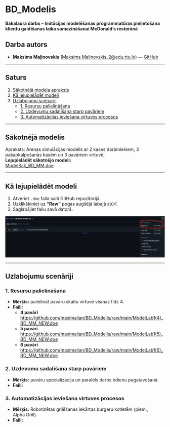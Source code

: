 # BD_Modelis  
**Bakalaura darbs – Imitācijas modelēšanas programmatūras pielietošana klientu gaidīšanas laika samazināšanai McDonald’s restorānā**

## Darba autors
- **Maksims Maļinovskis** (Maksims.Malinovskis_2@edu.rtu.lv) — [GitHub](https://github.com/maximalian)

---

## Saturs
1. [Sākotnējā modeļa apraksts](#sākotnējā-modelis)  
2. [Kā lejupielādēt modeli](#kā-lejupielādēt-modeli)  
3. [Uzlabojumu scenāriji](#uzlabojumu-scenāriji)  
   - [1. Resursu palielināšana](#1-resursu-palielināšana)  
   - [2. Uzdevumu sadalīšana starp pavāriem](#2-uzdevumu-sadalīšana-starp-pavāriem)  
   - [3. Automatizācijas ieviešana virtuves procesos](#3-automatizācijas-ieviešana-virtuves-procesos)  

---

## Sākotnējā modelis
Apraksts: Arenas simulācijas modelis ar 2 kases darbiniekiem, 3 pašapkalpošanās kasēm un 3 pavāriem virtuvē;  
**Lejupielādēt sākotnējo modeli:**  
[ModelSak_BD_MM.doe](https://github.com/maximalian/BD_Modelis/raw/main/ModelSak_BD_MM_NEW.doe)

---

## Kā lejupielādēt modeli
1. Atveriet `.doe` faila saiti GitHub repozitorijā.  
2. Uzklikšķiniet uz **“Raw”** pogas augšējā labajā stūrī.  
3. Saglabājiet failu savā datorā.  

![Lejupielādes poga](https://github.com/maximalian/BD_Modelis/blob/main/Lejupieladet.png)

---

## Uzlabojumu scenāriji

### 1. Resursu palielināšana
- **Mērķis:** palielināt pavāru skaitu virtuvē vismaz līdz 4.  
- **Faili:**  
  - **4 pavāri**
https://github.com/maximalian/BD_Modelis/raw/main/ModelLab1(4)_BD_MM_NEW.doe
  - **5 pavāri**
https://github.com/maximalian/BD_Modelis/raw/main/ModelLab1(5)_BD_MM_NEW.doe
  - **6 pavāri**
https://github.com/maximalian/BD_Modelis/raw/main/ModelLab1(6)_BD_MM_NEW.doe


### 2. Uzdevumu sadalīšana starp pavāriem
- **Mērķis:** pavāru specializācija un paralēls darbs ēdienu pagatavošanā.  
- **Faili:**

### 3. Automatizācijas ieviešana virtuves procesos
- **Mērķis:** Robotizētas grilēšanas iekārtas burgeru kotletēm (piem., Alpha Grill).  
- **Faili:** 
